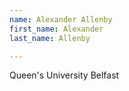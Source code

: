 ```yaml
---
name: Alexander Allenby
first_name: Alexander
last_name: Allenby

---
```

Queen's University Belfast
